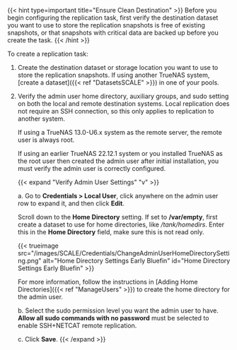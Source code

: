 &NewLine;

{{< hint type=important title="Ensure Clean Destination" >}}
Before you begin configuring the replication task, first verify the destination dataset you want to use to store the replication snapshots is free of existing snapshots, or that snapshots with critical data are backed up before you create the task.
{{< /hint >}}

To create a replication task:

1. Create the destination dataset or storage location you want to use to store the replication snapshots.
   If using another TrueNAS system, [create a dataset]({{< ref "DatasetsSCALE" >}}) in one of your pools.
  
2. Verify the admin user home directory, auxiliary groups, and sudo setting on both the local and remote destination systems.
   Local replication does not require an SSH connection, so this only applies to replication to another system.

   If using a TrueNAS 13.0-U6.x system as the remote server, the remote user is always root.

   If using an earlier TrueNAS 22.12.1 system or you installed TrueNAS as the root user then created the admin user after initial installation, you must verify the admin user is correctly configured.

   {{< expand "Verify Admin User Settings" "v" >}}

   a. Go to **Credentials > Local User**, click anywhere on the admin user row to expand it, and then click **Edit**.

   Scroll down to the **Home Directory** setting.
   If set to **/var/empty**, first create a dataset to use for home directories, like */tank/homedirs*. Enter this in the **Home Directory** field, make sure this is not read only.

   {{< trueimage src="/images/SCALE/Credentials/ChangeAdminUserHomeDirectorySetting.png" alt="Home Directory Settings Early Bluefin" id="Home Directory Settings Early Bluefin" >}}

   For more information, follow the instructions in [Adding Home Directories]({{< ref "ManageUsers" >}}) to create the home directory for the admin user.

   b. Select the sudo permission level you want the admin user to have.
      **Allow all sudo commands with no password** must be selected to enable SSH+NETCAT remote replication.

   c. Click **Save**.
   {{< /expand >}}
